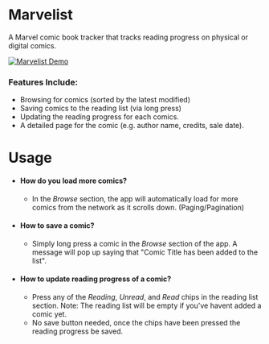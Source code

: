# Marvelist
A  Marvel comic book tracker that tracks reading progress on physical or digital comics.

[![Marvelist Demo](https://j.gifs.com/P799Gn.gif)](https://youtu.be/69d_HMlNnNU)

### Features Include:
- Browsing for comics (sorted by the latest modified)
- Saving comics to the reading list (via long press)
- Updating the reading progress for each comics.
- A detailed page for the comic (e.g. author name, credits, sale date).

# Usage

- #### How do  you load more comics?
  - In the _Browse_ section, the app will automatically load for more comics from the network as it scrolls down. (Paging/Pagination)

- #### How to save a comic?
  - Simply long press a comic in the _Browse_ section of the app.
    A message will pop up saying that "Comic Title has been added to the list".

- #### How to update reading progress of a comic?
  - Press any of the _Reading_, _Unread_, and _Read_ chips in the reading list section. Note:  The reading list will be empty if you've     havent added a comic yet.
  - No save button needed, once the chips have been pressed the reading progress be saved.
  
  

